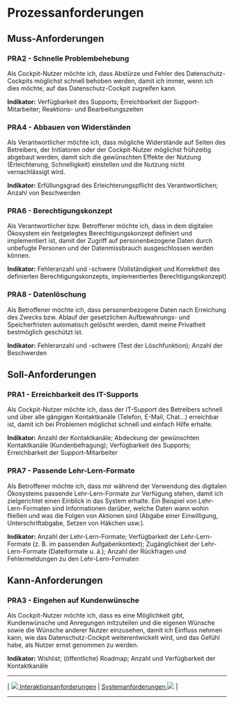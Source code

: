 # Prozessanforderungen

## Muss-Anforderungen


### PRA2 - Schnelle Problembehebung

Als Cockpit-Nutzer möchte ich, dass Abstürze und Fehler des Datenschutz-Cockpits möglichst schnell behoben werden, damit ich immer, wenn ich dies möchte, auf das Datenschutz-Cockpit zugreifen kann.

**Indikator:** Verfügbarkeit des Supports; Erreichbarkeit der Support-Mitarbeiter; Reaktions- und Bearbeitungszeiten

### PRA4 - Abbauen von Widerständen

Als Verantwortlicher möchte ich, dass mögliche Widerstände auf Seiten des Betreibers, der Initiatoren oder der Cockpit-Nutzer möglichst frühzeitig abgebaut werden, damit sich die gewünschten Effekte der Nutzung (Erleichterung, Schnelligkeit) einstellen und die Nutzung nicht vernachlässigt wird.

**Indikator:** Erfüllungsgrad des Erleichterungspflicht des Verantwortlichen; Anzahl von Beschwerden

### PRA6 - Berechtigungskonzept

Als Verantwortlicher bzw. Betroffener möchte ich, dass in dem digitalen Ökosystem ein festgelegtes Berechtigungskonzept definiert und implementiert ist, damit der Zugriff auf personenbezogene Daten durch unbefugte Personen und der Datenmissbrauch ausgeschlossen werden können.

**Indikator:** Fehleranzahl und -schwere (Vollständigkeit und Korrektheit des definierten Berechtigungskonzepts, implementiertes Berechtigungskonzept)

### PRA8 - Datenlöschung

Als Betroffener möchte ich, dass personenbezogene Daten nach Erreichung des Zwecks bzw. Ablauf der gesetzlichen Aufbewahrungs- und Speicherfristen automatisch gelöscht werden, damit meine Privatheit bestmöglich geschützt ist.

**Indikator:** Fehleranzahl und -schwere (Test der Löschfunktion); Anzahl der Beschwerden


## Soll-Anforderungen


### PRA1 - Erreichbarkeit des IT-Supports

Als Cockpit-Nutzer möchte ich, dass der IT-Support des Betreibers schnell und über alle gängigen Kontaktkanäle (Telefon, E-Mail, Chat...) erreichbar ist, damit ich bei Problemen möglichst schnell und einfach Hilfe erhalte.

**Indikator:** Anzahl der Kontaktkanäle; Abdeckung der gewünschten Kontaktkanäle (Kundenbefragung); Verfügbarkeit des Supports; Erreichbarkeit der Support-Mitarbeiter

### PRA7 - Passende Lehr-Lern-Formate

Als Betroffener möchte ich, dass mir während der Verwendung des digitalen Ökosystems passende Lehr-Lern-Formate zur Verfügung stehen, damit ich zielgerichtet einen Einblick in das System erhalte. Ein Beispiel von Lehr-Lern-Formaten sind Informationen darüber, welche Daten wann wohin fließen und was die Folgen von Aktionen sind (Abgabe einer Einwilligung, Unterschriftabgabe, Setzen von Häkchen usw.).

**Indikator:** Anzahl der Lehr-Lern-Formate; Verfügbarkeit der Lehr-Lern-Formate (z. B. im passenden Aufgabenkontext); Zugänglichkeit der Lehr-Lern-Formate (Dateiformate u. ä.); Anzahl der Rückfragen und Fehlermeldungen zu den Lehr-Lern-Formaten

## Kann-Anforderungen

### PRA3 - Eingehen auf Kundenwünsche

Als Cockpit-Nutzer möchte ich, dass es eine Möglichkeit gibt, Kundenwünsche und Anregungen mitzuteilen und die eigenen Wünsche sowie die Wünsche anderer Nutzer einzusehen, damit ich Einfluss nehmen kann, wie das Datenschutz-Cockpit weiterentwickelt wird, und das Gefühl habe, als Nutzer ernst genommen zu werden.

**Indikator:** Wishlist; (öffentliche) Roadmap; Anzahl und Verfügbarkeit der Kontaktkanäle


****

| [![](/Daccord/assets/images/backward-solid.svg) Interaktionsanforderungen](<Interaktionsanforderungen>) | [Systemanforderungen ![](/Daccord/assets/images/forward-solid.svg)](<Systemanforderungen>) |

****
